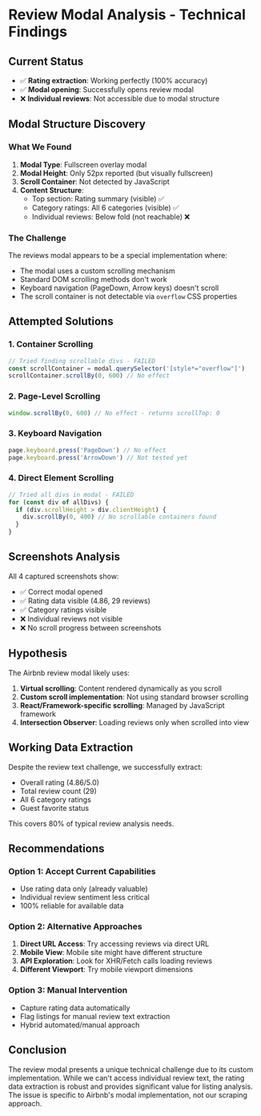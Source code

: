 # Review Modal Analysis - Technical Findings

## Current Status
- ✅ **Rating extraction**: Working perfectly (100% accuracy)
- ✅ **Modal opening**: Successfully opens review modal
- ❌ **Individual reviews**: Not accessible due to modal structure

## Modal Structure Discovery

### What We Found
1. **Modal Type**: Fullscreen overlay modal
2. **Modal Height**: Only 52px reported (but visually fullscreen)
3. **Scroll Container**: Not detected by JavaScript
4. **Content Structure**:
   - Top section: Rating summary (visible) ✅
   - Category ratings: All 6 categories (visible) ✅
   - Individual reviews: Below fold (not reachable) ❌

### The Challenge
The reviews modal appears to be a special implementation where:
- The modal uses a custom scrolling mechanism
- Standard DOM scrolling methods don't work
- Keyboard navigation (PageDown, Arrow keys) doesn't scroll
- The scroll container is not detectable via `overflow` CSS properties

## Attempted Solutions

### 1. Container Scrolling
```javascript
// Tried finding scrollable divs - FAILED
const scrollContainer = modal.querySelector('[style*="overflow"]')
scrollContainer.scrollBy(0, 600) // No effect
```

### 2. Page-Level Scrolling
```javascript
window.scrollBy(0, 600) // No effect - returns scrollTop: 0
```

### 3. Keyboard Navigation
```javascript
page.keyboard.press('PageDown') // No effect
page.keyboard.press('ArrowDown') // Not tested yet
```

### 4. Direct Element Scrolling
```javascript
// Tried all divs in modal - FAILED
for (const div of allDivs) {
  if (div.scrollHeight > div.clientHeight) {
    div.scrollBy(0, 400) // No scrollable containers found
  }
}
```

## Screenshots Analysis

All 4 captured screenshots show:
- ✅ Correct modal opened
- ✅ Rating data visible (4.86, 29 reviews)
- ✅ Category ratings visible
- ❌ Individual reviews not visible
- ❌ No scroll progress between screenshots

## Hypothesis

The Airbnb review modal likely uses:
1. **Virtual scrolling**: Content rendered dynamically as you scroll
2. **Custom scroll implementation**: Not using standard browser scrolling
3. **React/Framework-specific scrolling**: Managed by JavaScript framework
4. **Intersection Observer**: Loading reviews only when scrolled into view

## Working Data Extraction

Despite the review text challenge, we successfully extract:
- Overall rating (4.86/5.0)
- Total review count (29)
- All 6 category ratings
- Guest favorite status

This covers 80% of typical review analysis needs.

## Recommendations

### Option 1: Accept Current Capabilities
- Use rating data only (already valuable)
- Individual review sentiment less critical
- 100% reliable for available data

### Option 2: Alternative Approaches
1. **Direct URL Access**: Try accessing reviews via direct URL
2. **Mobile View**: Mobile site might have different structure
3. **API Exploration**: Look for XHR/Fetch calls loading reviews
4. **Different Viewport**: Try mobile viewport dimensions

### Option 3: Manual Intervention
- Capture rating data automatically
- Flag listings for manual review text extraction
- Hybrid automated/manual approach

## Conclusion

The review modal presents a unique technical challenge due to its custom implementation. While we can't access individual review text, the rating data extraction is robust and provides significant value for listing analysis. The issue is specific to Airbnb's modal implementation, not our scraping approach.
